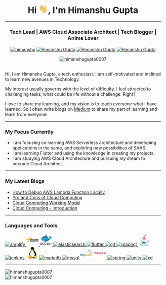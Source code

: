 <h1 align="center">Hi <img src="https://raw.githubusercontent.com/ABSphreak/ABSphreak/master/gifs/Hi.gif" width="30px">, I'm Himanshu Gupta</h1>
<hr>
<h3 align="center">Tech Lead | AWS Cloud Associate Architect | Tech Blogger | Anime Lover</h3>
<p align="center">
<a href="https://www.linkedin.com/in/himanshu-gupta-5474369/" target="blank"><img align="center" src="https://cdn.jsdelivr.net/npm/simple-icons@3.0.1/icons/linkedin.svg" alt="himanshu" height="30" width="40" /></a>
<a href="https://www.facebook.com/himanshugupta0007/" target="blank"><img align="center" src="https://cdn.jsdelivr.net/npm/simple-icons@3.0.1/icons/facebook.svg" alt="Himanshu Gupta" height="30" width="40" /></a>
<a href="https://twitter.com/guphim9780" target="blank"><img align="center" src="https://cdn.jsdelivr.net/npm/simple-icons@3.0.1/icons/twitter.svg" alt="Himanshu Gupta" height="30" width="40" /></a>
<a href="https://medium.com/@himanshugupta0007" target="blank"><img align="center" src="https://cdn.jsdelivr.net/npm/simple-icons@3.0.1/icons/medium.svg" alt="Himanshu Gupta" height="30" width="40" /></a>
</p>
<p align="center"> <img src="https://komarev.com/ghpvc/?username=himanshugupta0007&label=Profile%20views&color=0e75b6&style=flat" alt="himanshugupta0007" /> </p>
<br>
Hi, I am Himanshu Gupta, a tech enthusiast. I am self-motivated and inclined to learn new avenues in Technology. 

My interest usually governs with the level of difficulty. I feel attracted to challenging tasks, what could be life without a challenge. Right?

I love to share my learning, and my vision is to teach everyone what I have learned. So I often write blogs on [Medium](https://medium.com/@himanshugupta0007) to share my part of learning and learn from everyone.
<hr>

### My Focus Currently

- I am focusing on learning AWS Serverless architecture and developing applications in the same, and exploring new possibilities of SAAS.
- I am learning Flutter and using the knowledge in creating my projects.
- I am studying AWS Cloud Architecture and pursuing my dream to become Cloud Architect.

<hr>

### My Latest Blogs

- [How to Debug AWS Lambda Function Locally](https://medium.com/programmers-block/how-to-debug-aws-lambda-java-function-in-eclipse-locally-a2bd172b423d)
- [Pro and Cons of Cloud Computing](https://medium.com/@himanshugupta0007/pros-and-cons-of-cloud-computing-e3227f3bf433)
- [Cloud Computing Working Model](https://medium.datadriveninvestor.com/cloud-computing-working-model-2ab1b6887b4c)
- [Cloud Computing - Introduction](https://medium.datadriveninvestor.com/cloud-computing-introduction-fad95af49544)

<hr>

### Languages and Tools

<p align="left"> <a href="https://aws.amazon.com/amplify/" target="_blank"> <img src="https://docs.amplify.aws/assets/logo-dark.svg" alt="amplify" width="40" height="40"/> </a> <a href="https://aws.amazon.com" target="_blank"> <img src="https://raw.githubusercontent.com/devicons/devicon/master/icons/amazonwebservices/amazonwebservices-original-wordmark.svg" alt="aws" width="40" height="40"/> </a> <a href="https://www.docker.com/" target="_blank"> <img src="https://raw.githubusercontent.com/devicons/devicon/master/icons/docker/docker-original-wordmark.svg" alt="docker" width="40" height="40"/> </a> <a href="https://www.elastic.co" target="_blank"> <img src="https://www.vectorlogo.zone/logos/elastic/elastic-icon.svg" alt="elasticsearch" width="40" height="40"/> </a> <a href="https://flutter.dev" target="_blank"> <img src="https://www.vectorlogo.zone/logos/flutterio/flutterio-icon.svg" alt="flutter" width="40" height="40"/> </a> <a href="https://git-scm.com/" target="_blank"> <img src="https://www.vectorlogo.zone/logos/git-scm/git-scm-icon.svg" alt="git" width="40" height="40"/> </a> <a href="https://graphql.org" target="_blank"> <img src="https://www.vectorlogo.zone/logos/graphql/graphql-icon.svg" alt="graphql" width="40" height="40"/> </a> <a href="https://www.java.com" target="_blank"> <img src="https://raw.githubusercontent.com/devicons/devicon/master/icons/java/java-original.svg" alt="java" width="40" height="40"/> </a> <a href="https://www.jenkins.io" target="_blank"> <img src="https://www.vectorlogo.zone/logos/jenkins/jenkins-icon.svg" alt="jenkins" width="40" height="40"/> </a> <a href="https://www.linux.org/" target="_blank"> <img src="https://raw.githubusercontent.com/devicons/devicon/master/icons/linux/linux-original.svg" alt="linux" width="40" height="40"/> </a> <a href="https://mariadb.org/" target="_blank"> <img src="https://www.vectorlogo.zone/logos/mariadb/mariadb-icon.svg" alt="mariadb" width="40" height="40"/> </a> <a href="https://www.microsoft.com/en-us/sql-server" target="_blank"> <img src="https://www.svgrepo.com/show/303229/microsoft-sql-server-logo.svg" alt="mssql" width="40" height="40"/> </a> <a href="https://www.mysql.com/" target="_blank"> <img src="https://raw.githubusercontent.com/devicons/devicon/master/icons/mysql/mysql-original-wordmark.svg" alt="mysql" width="40" height="40"/> </a> <a href="https://www.oracle.com/" target="_blank"> <img src="https://raw.githubusercontent.com/devicons/devicon/master/icons/oracle/oracle-original.svg" alt="oracle" width="40" height="40"/> </a> <a href="https://spring.io/" target="_blank"> <img src="https://www.vectorlogo.zone/logos/springio/springio-icon.svg" alt="spring" width="40" height="40"/> </a> <a href="https://unity.com/" target="_blank"> <img src="https://www.vectorlogo.zone/logos/unity3d/unity3d-icon.svg" alt="unity" width="40" height="40"/> </a> <a href="https://www.adobe.com/products/xd.html" target="_blank"> <img src="https://cdn.worldvectorlogo.com/logos/adobe-xd.svg" alt="xd" width="40" height="40"/> </a> </p>

<hr>

<img align="left" src="https://github-readme-stats.vercel.app/api/top-langs?username=himanshugupta0007&show_icons=true&locale=en&layout=compact" alt="himanshugupta0007" width="195"/>
<br>
<img align="left" src="https://github-readme-stats.vercel.app/api?username=himanshugupta0007&show_icons=true&locale=en" alt="himanshugupta0007" 
     width="400"/>
